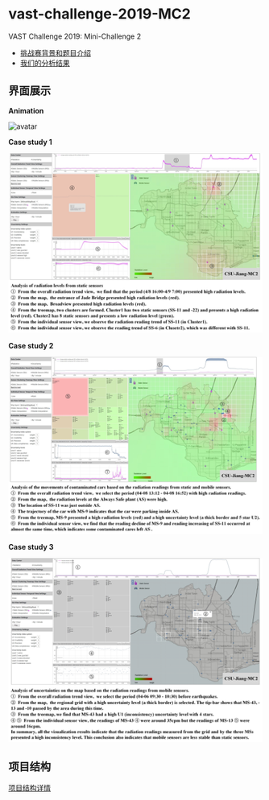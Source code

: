 # vast-challenge-2019-MC2
VAST Challenge 2019: Mini-Challenge 2

* [挑战赛背景和题目介绍](https://vast-challenge.github.io/2019/MC2.html)
* [我们的分析结果](/analysis/index.md)

## 界面展示

**Animation**

![avatar](/assets/video-mini.gif)

**Case study 1**

![avatar](/assets/Case1.jpg)

**Case study 2**

![avatar](/assets/Case2.jpg)

**Case study 3**

![avatar](/assets/Case3.jpg)

## 项目结构

[项目结构详情](/project-structure.md)
